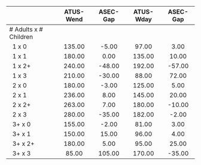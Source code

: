 
|                      |    ATUS-Wend |     ASEC-Gap |    ATUS-Wday |     ASEC-Gap |
| -------------------- | :----------: | :----------: | :----------: | :----------: |
| # Adults x # Children |              |              |              |              |
| &nbsp;&nbsp;1 x 0    |       135.00 |        -5.00 |        97.00 |         3.00 |
| &nbsp;&nbsp;1 x 1    |       180.00 |         0.00 |       135.00 |        10.00 |
| &nbsp;&nbsp;1 x 2+   |       240.00 |       -48.00 |       192.00 |       -57.00 |
| &nbsp;&nbsp;1 x 3    |       210.00 |       -30.00 |        88.00 |        72.00 |
| &nbsp;&nbsp;2 x 0    |       180.00 |        -3.00 |       125.00 |         5.00 |
| &nbsp;&nbsp;2 x 1    |       236.00 |         8.00 |       145.00 |        20.00 |
| &nbsp;&nbsp;2 x 2+   |       263.00 |         7.00 |       180.00 |       -10.00 |
| &nbsp;&nbsp;2 x 3    |       280.00 |       -35.00 |       182.00 |        -2.00 |
| &nbsp;&nbsp;3+ x 0   |       155.00 |        -2.00 |        81.00 |         3.00 |
| &nbsp;&nbsp;3+ x 1   |       150.00 |        15.00 |        96.00 |         4.00 |
| &nbsp;&nbsp;3+ x 2+  |       180.00 |         5.00 |        95.00 |        25.00 |
| &nbsp;&nbsp;3+ x 3   |        85.00 |       105.00 |       170.00 |       -35.00 |

